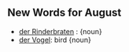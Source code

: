## New Words for August

- [der Rinderbraten](http://www.dict.cc/?s=Rinderbraten) : {noun}
- [der Vogel](http://www.dict.cc/?s=Vogel): bird {noun}

